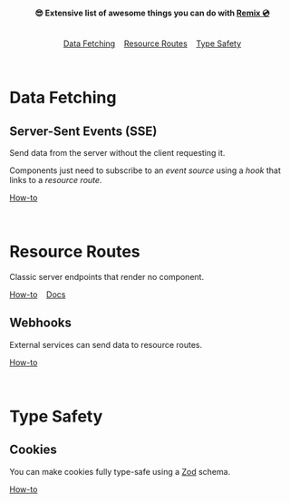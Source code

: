 <div align="center">
	<b>😎 Extensive list of awesome things you can do with <a href="https://remix.run">Remix 💿</a></b>
</div>

<br />

<p align="center">
	<a href="#data-fetching">Data Fetching</a>&nbsp;&nbsp;&nbsp;
	<a href="#resource-routes">Resource Routes</a>&nbsp;&nbsp;&nbsp;
	<a href="#type-safety">Type Safety</a>
</p>

<br />

# Data Fetching

## Server-Sent Events (SSE)
Send data from the server without the client requesting it.

Components just need to subscribe to an *event source* using a *hook* that links to a *resource route*.

<p>
	<a href="https://github.com/sergiodxa/remix-utils/#server-sent-events">How-to</a>
</p>

<br />

# Resource Routes
Classic server endpoints that render no component.
<p>
	<a href="https://remix.run/docs/en/v1/guides/resource-routes#handling-different-request-methods">How-to</a>&nbsp;&nbsp;&nbsp;
	<a href="https://remix.run/docs/en/v1/guides/resource-routes">Docs</a>
</p>

## Webhooks
External services can send data to resource routes.
<p>
	<a href="https://remix.run/docs/en/v1/guides/resource-routes#webhooks">How-to</a>
</p>

<br />

# Type Safety

## Cookies
You can make cookies fully type-safe using a [Zod](https://zod.dev) schema.
<p>
	<a href="https://github.com/sergiodxa/remix-utils/#typed-cookies">How-to</a>
</p>
